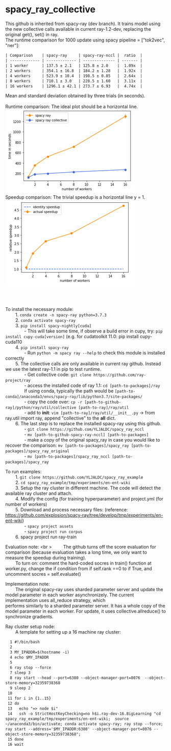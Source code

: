 # spacy_ray_collective
This github is inherited from spacy-ray (dev branch). It trains model using the new collective calls available in current ray-1.2-dev, replacing the original get(), set() in ray. <br />
The runtime comparison for 1000 update using spacy pipeline = ["tok2vec", "ner"]: <br />

    | Comparison    | spacy-ray     | spacy-ray-nccl |  ratio  |  
    | ------------- | ------------- | -------------- | ------- | 
    | 1 worker      | 137.5 ± 2.1   | 125.8 ± 2.0    |  1.09x  |
    | 2 workers     | 354.1 ± 16.8  | 184.2 ± 1.28   |  1.92x  |  
    | 4 workers     | 523.9 ± 10.4  | 198.5 ± 0.85   |  2.64x  |  
    | 8 workers     | 710.1 ± 3.0   | 228.5 ± 1.60   |  3.11x  | 
    | 16 workers    | 1296.1 ± 42.1 | 273.7 ± 6.93   |  4.74x  | 

Mean and standard deviation obtained by three trials (in seconds).  <br />
<br />
Runtime comparison: The ideal plot should be a horizontal line. <br />
![runtime](results/time_comparison.png) <br />
Speedup comparison: The trivial speedup is a horizontal line y = 1. <br />
![speedup](results/ratio_comparison.png) <br />
    
 <br />
 <br />
 
To install the necessary module: <br />
   &nbsp; &nbsp; &nbsp; &nbsp;   1. ```conda create -n spacy-ray python=3.7.3``` <br />
   &nbsp; &nbsp; &nbsp; &nbsp;   2. ```conda activate spacy-ray``` <br />
   &nbsp; &nbsp; &nbsp; &nbsp;   3. ```pip install spacy-nightly[cuda]``` <br />
   &nbsp; &nbsp; &nbsp; &nbsp;&nbsp; &nbsp; &nbsp; &nbsp;    - This will take some time, if observe a build error in cupy, try: ```pip install cupy-cuda[version]``` (e.g. for cudatoolkit 11.0: pip install cupy-cuda110 <br />
   &nbsp; &nbsp; &nbsp; &nbsp; 4. ```pip install spacy-ray``` <br />
   &nbsp; &nbsp; &nbsp; &nbsp;&nbsp; &nbsp; &nbsp; &nbsp;    - Run     ```python -m spacy ray --help```     to check this module is installed correctly <br />
   &nbsp; &nbsp; &nbsp; &nbsp; 5. The collective calls are only available in current ray github. Instead we use the latest ray-1.1 in pip to test runtime. <br />
   &nbsp; &nbsp; &nbsp; &nbsp;&nbsp; &nbsp; &nbsp; &nbsp;    - Get collective code:     ```git clone https://github.com/ray-project/ray``` <br />
   &nbsp; &nbsp; &nbsp; &nbsp;&nbsp; &nbsp; &nbsp; &nbsp;    - access the installed code of ray 1.1:    ```cd [path-to-packages]/ray``` <br />
   &nbsp; &nbsp; &nbsp; &nbsp;&nbsp; &nbsp; &nbsp; &nbsp;     If using conda, typically the path would be ```[path-to-conda]/anaconda3/envs/spacy-ray/lib/python3.7/site-packages/``` <br />
   &nbsp; &nbsp; &nbsp; &nbsp;&nbsp; &nbsp; &nbsp; &nbsp;    - copy the code over: ```cp -r [path-to-github-ray]/python/ray/util/collective [path-to-ray]/ray/util``` <br />
   &nbsp; &nbsp; &nbsp; &nbsp;&nbsp; &nbsp; &nbsp; &nbsp;    - add to __init__: ```vim [path-to-ray]/ray/util/__init__.py``` -> from ray.util import ray, append "collective" to the __all__ dict. <br />
    &nbsp; &nbsp; &nbsp; &nbsp; 6. The last step is to replace the installed spacy-ray using this github. <br />
    &nbsp; &nbsp; &nbsp; &nbsp;&nbsp; &nbsp; &nbsp; &nbsp;   - ```git clone https://github.com/YLJALDC/spacy_ray_nccl``` <br />
    &nbsp; &nbsp; &nbsp; &nbsp;&nbsp; &nbsp; &nbsp; &nbsp;   - ```mv [path-to-github-spacy-ray-nccl] [path-to-packages]``` <br />
    &nbsp; &nbsp; &nbsp; &nbsp;&nbsp; &nbsp; &nbsp; &nbsp;   - make a copy of the original spacy_ray in case you would like to recover the comparison:  ```mv [path-to-packages]/spacy_ray [path-to-packages]/spacy_ray_original``` <br />
    &nbsp; &nbsp; &nbsp; &nbsp;&nbsp; &nbsp; &nbsp; &nbsp;   - ```mv [path-to-packages]/spacy_ray_nccl [path-to-packages]/spacy_ray``` <br />

To run examples: <br />
    &nbsp; &nbsp; &nbsp; &nbsp; 1. ```git clone https://github.com/YLJALDC/spacy_ray_example``` <br />
    &nbsp; &nbsp; &nbsp; &nbsp; 2. ```cd spacy_ray_example/tmp/experiments/en-ent-wiki``` <br />
    &nbsp; &nbsp; &nbsp; &nbsp; 3. Setup the ray cluster in different machine. The code will detect the available ray cluster and attach. <br />
    &nbsp; &nbsp; &nbsp; &nbsp; 4. Modify the config (for training hyperparameter) and project.yml (for number of workers) <br />
    &nbsp; &nbsp; &nbsp; &nbsp; 5. Download and process necessary files: (reference: https://github.com/explosion/spacy-ray/tree/develop/tmp/experiments/en-ent-wiki) <br />
    &nbsp; &nbsp; &nbsp; &nbsp;&nbsp; &nbsp; &nbsp; &nbsp;    - ```spacy project assets``` <br />
    &nbsp; &nbsp; &nbsp; &nbsp;&nbsp; &nbsp; &nbsp; &nbsp;    - ```spacy project run corpus``` <br />
    &nbsp; &nbsp; &nbsp; &nbsp; 6. spacy project run ray-train <br />

Evaluation note: <br \>
    &nbsp; &nbsp; &nbsp; &nbsp; The github turns off the score evaluation for comparison (because evaluation takes a long time, we only want to measure the speedup during training). <br />
    &nbsp; &nbsp; &nbsp; &nbsp; To turn on: comment the hard-coded socres in train() function at worker.py, change the if condition from if self.rank ==0 to if True, and uncomment socres = self.evaluate() <br />

Implementation note: <br />
    &nbsp; &nbsp; &nbsp; &nbsp; The original spacy-ray uses sharded parameter server and update the model parameter in each worker asynchronizely. The current implementation uses all_reduce strategy, which <br />
performs similarly to a sharded parameter server. It has a whole copy of the model parameter in each worker. For update, it uses collective.allreduce() to synchronize gradients. <br />

Ray cluster setup node:  <br />
    &nbsp; &nbsp; &nbsp; &nbsp; A template for setting up a 16 machine ray cluster: <br />
```
  1 #!/bin/bash 
  2 
  3 MY_IPADDR=$(hostname -i) 
  4 echo $MY_IPADDR 
  5 
  6 ray stop --force 
  7 sleep 3 
  8 ray start --head --port=6380 --object-manager-port=8076  --object-store-memory=32359738368 
  9 sleep 2 
 10 
 11 for i in {1..15} 
 12 do 
 13   echo "=> node $i" 
 14   ssh -o StrictHostKeyChecking=no h$i.ray-dev-16.BigLearning "cd spacy_ray_example/tmp/experiments/en-ent-wiki;  source ~/anaconda3/bin/activate; conda activate spacy-ray; ray stop --force; ray start --address='$MY_IPADDR:6380' --object-manager-port=8076 --object-store-memory=32359738368"; 
 15 done 
 16 wait 
```
    
